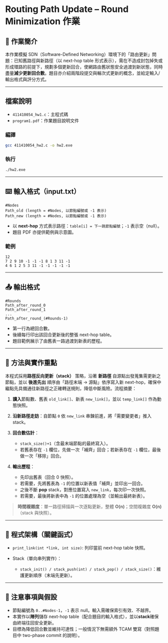 # Routing Path Update – Round Minimization 作業

## 📖 作業簡介

本作業模擬 SDN（Software-Defined Networking）環境下的「路由更新」問題：已知舊路徑與新路徑（以 next-hop table 形式表示），需在不造成封包掉失或形成環路的前提下，規劃多個更新回合，使網路由舊狀態安全過渡到新狀態，同時盡量**減少更新回合數**。題目亦介紹兩階段提交與輪次式更新的概念，並給定輸入/輸出格式與評分方式。 

---

## 檔案說明

* `411410054_hw1.c`：主程式碼
* `program1.pdf`：作業題目說明文件

### 編譯

```bash
gcc 411410054_hw2.c -o hw2.exe
```

### 執行

```bash
./hw2.exe 
```

---

## ⌨️ 輸入格式（input.txt）

```
#Nodes
Path_old (length = #Nodes, 以節點編號或 -1 表示)
Path_new (length = #Nodes, 以節點編號或 -1 表示)
```

* 以 **next-hop** 方式表示路徑：`table[i] = 下一跳節點編號`；`-1` 表示空（null）。
* 題目 PDF 亦提供範例與示意圖。 

### 範例

```
12
7 2 9 10 -1 -1 -1 8 1 3 11 -1
4 6 1 2 5 3 11 -1 -1 -1 -1 -1
```



---

## 📤 輸出格式

```
#Rounds
Path_after_round_0
Path_after_round_1
...
Path_after_round_(#Rounds-1)
```

* 第一行為總回合數。
* 後續每行印出該回合更新後的整張 next-hop table。
* 題目範例展示了由舊表一路過渡到新表的歷程。 

---

## 🧠 方法與實作重點

本程式採用**路徑反向更新（stack）** 策略，沿著 **新路徑** 自源點出發蒐集需更新之節點，並以 **後進先出** 順序由「路徑末端 → 源點」依序寫入新 next-hop，確保中繼點先具備通往新路徑之正確轉送規則，降低中斷風險。流程摘要： 

1. **讀入**節點數、舊表 `old_link[]`、新表 `new_link[]`，並以 `temp_link[]` 作為動態快照。 
2. **沿新路徑走訪**：自節點 `0` 依 `new_link` 串鍊前進，將「需要變更者」推入 stack。 
3. **回合數估計**：

   * `stack_size()+1`（含最末端節點的最終寫入）。
   * 若舊表存在 `-1` 欄位，先做一次「補齊」回合；若新表存在 `-1` 欄位，最後做一次「移除」回合。 
4. **輸出歷程**：

   * 先印出舊表（回合 0 快照）。
   * 若需要，先將舊表為 `-1` 的位置以新表值「補齊」並印出一回合。
   * 之後不斷 **pop** stack，對應位置寫入 `new_link`，每次印一次快照。
   * 若需要，最後將新表中為 `-1` 的位置處理為空（並輸出最終新表）。 

> **時間複雜度**：單一路徑掃描與一次逐點更新，整體 **O(n)**；空間複雜度 **O(n)**（stack 與快照）。 

---

## 🧩 程式架構（關鍵函式）

* `print_link(int *link, int size)`: 列印當前 next-hop table 快照。 
* Stack（單向串列實作）：

  * `stack_init() / stack_push(int) / stack_pop() / stack_size()`：維護更新順序（末端先更新）。 

---

## 🔎 注意事項與假設

* 節點編號為 `0..#Nodes-1`，`-1` 表示 null。輸入需確保索引有效、不越界。 
* 本實作以**陣列**儲存 next-hop table（配合題目的輸入格式），並以**stack**確保由終端往回安全更新。 
* 目標為降低回合數並維持可達性；一般情況下無需額外 TCAM 雙寫（對照題目中 two-phase commit 的說明）。 

